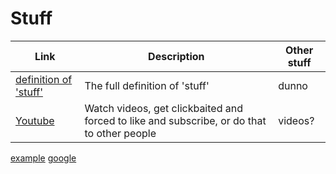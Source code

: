 # Stuff
Link|Description|Other stuff
-|-|-
[definition of 'stuff'](https://www.dictionary.com/browse/stuff)|The full definition of 'stuff'|dunno
[Youtube](youtube.com)|Watch videos, get clickbaited and forced to like and subscribe, or do that to other people|videos?
[example](example.com)
[google](google.com)
